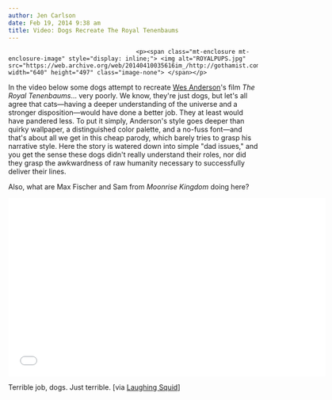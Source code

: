 ```yaml
---
author: Jen Carlson
date: Feb 19, 2014 9:38 am
title: Video: Dogs Recreate The Royal Tenenbaums
---
```


	
										<p><span class="mt-enclosure mt-enclosure-image" style="display: inline;"> <img alt="ROYALPUPS.jpg" src="https://web.archive.org/web/20140410035616im_/http://gothamist.com/attachments/arts_jen/ROYALPUPS.jpg" width="640" height="497" class="image-none"> </span></p>

<p>In the video below some dogs attempt to recreate <a href="https://web.archive.org/web/20140410035616/http://gothamist.com/tags/wesanderson">Wes Anderson</a>&apos;s film <em>The Royal Tenenbaums</em>... very poorly. We know, they&apos;re just dogs, but let&apos;s all agree that cats&#x2014;having a deeper understanding of the universe and a stronger disposition&#x2014;would have done a better job. They at least would have pandered less. To put it simply, Anderson&apos;s style goes deeper than quirky wallpaper, a distinguished color palette, and a no-fuss font&#x2014;and that&apos;s about all we get in this cheap parody, which barely tries to grasp his narrative style. Here the story is watered down into simple &quot;dad issues,&quot; and you get the sense these dogs didn&apos;t really understand their roles, nor did they grasp the awkwardness of raw humanity necessary to successfully deliver their lines. </p>

<p>Also, what are Max Fischer and Sam from <em>Moonrise Kingdom</em> doing here?</p>

<p><iframe width="640" height="360" src="//web.archive.org/web/20140410035616if_/http://www.youtube.com/embed/_pUevixaehI" frameborder="0" allowfullscreen></iframe></p>

<p>Terrible job, dogs. Just terrible. [via <a href="https://web.archive.org/web/20140410035616/http://laughingsquid.com/the-regal-tenenbones-a-parody-of-wes-andersons-the-royal-tenenbaums-starring-dogs/">Laughing Squid</a>]</p>					
										
									
				